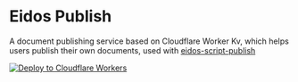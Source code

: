 # Eidos Publish

A document publishing service based on Cloudflare Worker Kv, which helps users publish their own documents, used with [eidos-script-publish](https://github.com/mayneyao/eidos-script-publish)

[![Deploy to Cloudflare Workers](https://deploy.workers.cloudflare.com/button)](https://deploy.workers.cloudflare.com/?url=https://github.com/mayneyao/eidos-publish)
